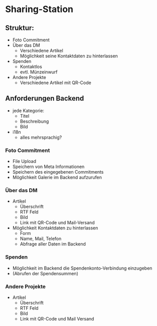 # Sharing-Station

## Struktur:
- Foto Commitment
- Über das DM
  - Verschiedene Artikel
  - Möglichkeit seine Kontaktdaten zu hinterlassen
- Spenden
  - Kontaktlos
  - evtl. Münzeinwurf
- Andere Projekte
  - Verschiedene Artikel mit QR-Code

## Anforderungen Backend
- jede Kategorie:
  - Titel
  - Beschreibung
  - Bild
- i18n
  - alles mehrsprachig?

### Foto Commitment
- File Upload
- Speichern von Meta Informationen
- Speichern des eingegebenen Commitments 
- Möglichkeit Galerie im Backend aufzurufen 
### Über das DM
- Artikel
  - Überschrift
  - RTF Feld
  - Bild
  - Link mit QR-Code und Mail-Versand
- Möglichkeit Kontaktdaten zu hinterlassen
  - Form
  - Name, Mail, Telefon
  - Abfrage aller Daten im Backend
### Spenden
- Möglichkeit im Backend die Spendenkonto-Verbindung einzugeben
- (Abrufen der Spendensummen)
### Andere Projekte
- Artikel 
  - Überschrift
  - RTF Feld
  - Bild
  - Link mit QR-Code und Mail Versand